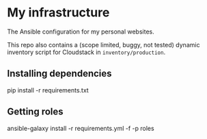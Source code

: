 # My infrastructure

The Ansible configuration for my personal websites.

This repo also contains a (scope limited, buggy, not tested) dynamic inventory script for Cloudstack in `inventory/production`.

## Installing dependencies

pip install -r requirements.txt

## Getting roles

ansible-galaxy install -r requirements.yml -f -p roles
